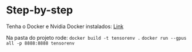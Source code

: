 # Step-by-step

Tenha o Docker e Nvidia Docker instalados: [Link](https://www.tensorflow.org/install/docker?hl=pt-br)

Na pasta do projeto rode:
`docker build -t tensorenv .`
`docker run --gpus all -p 8888:8888 tensorenv`


